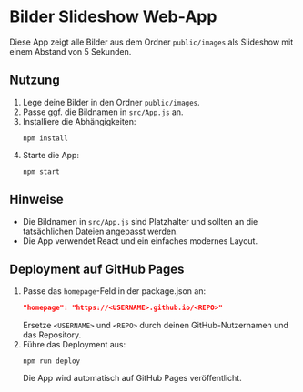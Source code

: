 # Bilder Slideshow Web-App

Diese App zeigt alle Bilder aus dem Ordner `public/images` als Slideshow mit einem Abstand von 5 Sekunden.

## Nutzung

1. Lege deine Bilder in den Ordner `public/images`.
2. Passe ggf. die Bildnamen in `src/App.js` an.
3. Installiere die Abhängigkeiten:
   ```fish
   npm install
   ```
4. Starte die App:
   ```fish
   npm start
   ```

## Hinweise
- Die Bildnamen in `src/App.js` sind Platzhalter und sollten an die tatsächlichen Dateien angepasst werden.
- Die App verwendet React und ein einfaches modernes Layout.

## Deployment auf GitHub Pages

1. Passe das `homepage`-Feld in der package.json an:
   ```json
   "homepage": "https://<USERNAME>.github.io/<REPO>"
   ```
   Ersetze `<USERNAME>` und `<REPO>` durch deinen GitHub-Nutzernamen und das Repository.
2. Führe das Deployment aus:
   ```fish
   npm run deploy
   ```
   Die App wird automatisch auf GitHub Pages veröffentlicht.
